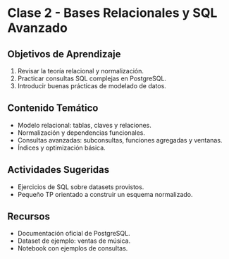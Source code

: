 # Clase 2 - Bases Relacionales y SQL Avanzado

## Objetivos de Aprendizaje
1. Revisar la teoría relacional y normalización.
2. Practicar consultas SQL complejas en PostgreSQL.
3. Introducir buenas prácticas de modelado de datos.

## Contenido Temático
- Modelo relacional: tablas, claves y relaciones.
- Normalización y dependencias funcionales.
- Consultas avanzadas: subconsultas, funciones agregadas y ventanas.
- Índices y optimización básica.

## Actividades Sugeridas
- Ejercicios de SQL sobre datasets provistos.
- Pequeño TP orientado a construir un esquema normalizado.

## Recursos
- Documentación oficial de PostgreSQL.
- Dataset de ejemplo: ventas de música.
- Notebook con ejemplos de consultas.
